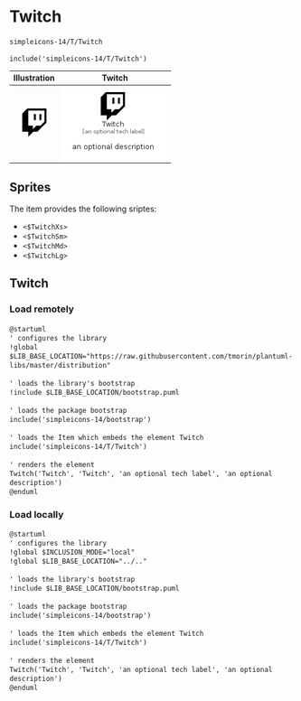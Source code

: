 # Twitch


```text
simpleicons-14/T/Twitch
```

```text
include('simpleicons-14/T/Twitch')
```



| Illustration | Twitch |
| :---: | :---: |
| ![illustration for Illustration](../../simpleicons-14/T/Twitch.png) | ![illustration for Twitch](../../simpleicons-14/T/Twitch.Local.png) |



## Sprites
The item provides the following sriptes:

- `<$TwitchXs>`
- `<$TwitchSm>`
- `<$TwitchMd>`
- `<$TwitchLg>`





## Twitch

### Load remotely
```plantuml
@startuml
' configures the library
!global $LIB_BASE_LOCATION="https://raw.githubusercontent.com/tmorin/plantuml-libs/master/distribution"

' loads the library's bootstrap
!include $LIB_BASE_LOCATION/bootstrap.puml

' loads the package bootstrap
include('simpleicons-14/bootstrap')

' loads the Item which embeds the element Twitch
include('simpleicons-14/T/Twitch')

' renders the element
Twitch('Twitch', 'Twitch', 'an optional tech label', 'an optional description')
@enduml
```

### Load locally
```plantuml
@startuml
' configures the library
!global $INCLUSION_MODE="local"
!global $LIB_BASE_LOCATION="../.."

' loads the library's bootstrap
!include $LIB_BASE_LOCATION/bootstrap.puml

' loads the package bootstrap
include('simpleicons-14/bootstrap')

' loads the Item which embeds the element Twitch
include('simpleicons-14/T/Twitch')

' renders the element
Twitch('Twitch', 'Twitch', 'an optional tech label', 'an optional description')
@enduml
```

